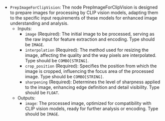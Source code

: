 - `PrepImageForClipVision`: The node PrepImageForClipVision is designed to prepare images for processing by CLIP vision models, adapting them to the specific input requirements of these models for enhanced image understanding and analysis.
    - Inputs:
        - `image` (Required): The initial image to be processed, serving as the raw input for feature extraction and encoding. Type should be `IMAGE`.
        - `interpolation` (Required): The method used for resizing the image, affecting the quality and the way pixels are interpolated. Type should be `COMBO[STRING]`.
        - `crop_position` (Required): Specifies the position from which the image is cropped, influencing the focus area of the processed image. Type should be `COMBO[STRING]`.
        - `sharpening` (Required): Determines the level of sharpness applied to the image, enhancing edge definition and detail visibility. Type should be `FLOAT`.
    - Outputs:
        - `image`: The processed image, optimized for compatibility with CLIP vision models, ready for further analysis or encoding. Type should be `IMAGE`.
